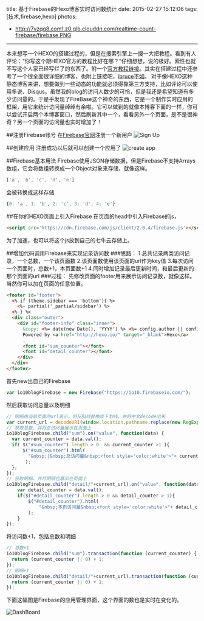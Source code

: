 title: 基于Firebase的Hexo博客实时访问数统计
date: 2015-02-27 15:12:06
tags: [技术,firebase,hexo]
photos:
- http://7vzqg8.com1.z0.glb.clouddn.com/realtime-count-firebase/firebase.PNG
---

本来想写一个HEXO的搭建过程的，但是在搜索引擎上一搜一大把教程。看到有人评论：“你写这个跟HEXO官方的教程比好在哪？”仔细想想，说的极好。索性也就不写这个人家已经写烂了的东西了。附一个[官方教程链接](http://hexo.io/docs/)。其实在搭建过程中还参考了一个很全面很详细的博客，也附上链接吧，[ibruce不如](http://ibruce.info/2013/11/22/hexo-your-blog/)。
对于像HEXO这种静态博客来讲，想要做到一些动态的功能就必须得靠第三方支持，比如评论可以使用多说、Disqus。虽然我的blog的访问人数少的可怜，但是我还是希望知道有多少访问量的。于是乎发现了FireBase这个神奇的东西，它是一个制作实时应用的框架，用它来统计访问量绰绰有余啦。它可以做到的就像本博客下面的一样，你可以尝试开启两个本博客窗口，然后刷新其中一个，看看另外一个页面，是不是很神奇？另一个页面的访问量也实时增加了！

<!--more-->

##注册Firebase账号
在[Firebase官网](www.firebase.com)注册一个新用户
![Sign Up](http://7vzqg8.com1.z0.glb.clouddn.com/realtime-count-firebase/signup.PNG)

##创建应用
注册成功以后就可以创建一个应用了
![create app](http://7vzqg8.com1.z0.glb.clouddn.com/realtime-count-firebase/createApp.PNG)

##Firebase基本用法
Firebase使用JSON存储数据，但是Firebase不支持Arrays数组，它会将数组转换成一个Object对象来存储，就像这样。
```javascript
['a', 'b', 'c', 'd', 'e']
```
会被转换成这样存储
```javascript
{0: 'a', 1: 'b', 2: 'c', 3: 'd', 4: 'e'}
```

##在你的HEXO页面上引入Firebase
在页面的head中引入Firebase的js，
```html
<script src='https://cdn.firebase.com/js/client/2.0.4/firebase.js'></script>
```
为了加速，也可以将这个js放到自己的七牛云存储上。

##增加代码调用Firebase来实现记录访问数
###思路：
1.总共记录两类访问记录，一个总数，一个该页面数
2.该页面数使用该页面的url作为key值
3.每次访问一个页面时，总数+1，本页面数+1
4.同时增加记录最后更新时间，和最后更新的那个页面的url
###过程：
先修改页面的footer用来展示访问记录数，就像这样。当然你可以加在页面的任意位置。
```html
<footer id="footer">
  <% if (theme.sidebar === 'bottom'){ %>
    <%- partial('_partial/sidebar') %>
  <% } %>
  <div class="outer">
    <div id="footer-info" class="inner">
      &copy; <%= date(new Date(), 'YYYY') %> <%= config.author || config.title %><br>
      Powered by <a href="http://hexo.io/" target="_blank">Hexo</a>
      .
      <font id="sum_counter"></font>
      <font id="detail_counter"></font>
    </div>
  </div>
</footer>
```

首先new出自己的Firebase
```javascript
var io10blogFirebase = new Firebase("https://io10.firebaseio.com/");
```
然后获取访问总量以及明细
```javascript
// 明细由当前页面的url表示，将反斜线替换成下划线，并将中文decode出来
var current_url = decodeURI(window.location.pathname.replace(new RegExp('\\/|\\.', 'g'),"_"));
// 获取总数，并将总访问量展示在页面上
io10blogFirebase.child("sum").on("value", function(data) {
  var current_counter = data.val();
  if( $("#sum_counter").length > 0  && current_counter >1 ){
      $("#sum_counter").html(
   	   	"&nbsp;|&nbsp;总访问量&nbsp;<font style='color:white'>"+ current_counter +"</font>&nbsp;次"
       );
  };
});
// 获取明细，并将明细也展示在页面上
io10blogFirebase.child("detail/"+current_url).on("value", function(data){
	var detail_counter = data.val();
	if($("#detail_counter").length > 0 && detail_counter > 1){
		$("#detail_counter").html(
			"&nbsp;本页访问量&nbsp;<font style='color:white'>"+ detail_counter +"</font>&nbsp;次"
		);
	}
});
```
将访问数+1，包括总数和明细
```javascript
// 总数+1
io10blogFirebase.child("sum").transaction(function (current_counter) {
  return (current_counter || 0) + 1;
});
// 明细+1
io10blogFirebase.child("detail/"+current_url).transaction(function (current_counter) {
  return (current_counter || 0) + 1;
});
```
下面这幅图是Firebase的应用管理界面，这个界面的数也是实时在变化的。

![DashBoard](http://7vzqg8.com1.z0.glb.clouddn.com/realtime-count-firebase/FirebaseDash.PNG)
